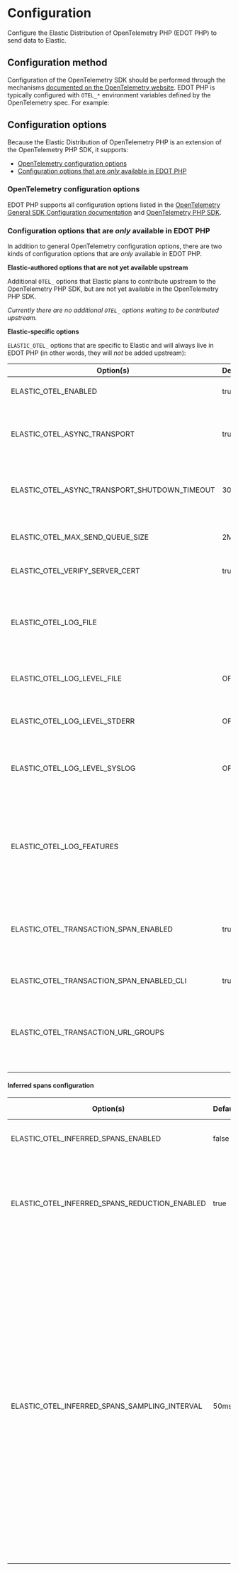 <!--
Goal of this doc:
Provide a complete reference of all available configuration options and where/how they can be set.
Any Elastic-specific configuration options are listed directly.
General OpenTelemetry configuration options are linked.
-->

# Configuration

Configure the Elastic Distribution of OpenTelemetry PHP (EDOT PHP) to send data to Elastic.

<!-- How users set configuration options -->
## Configuration method

<!-- Is this the right link to OpenTelemetry docs? -->
Configuration of the OpenTelemetry SDK should be performed through the mechanisms [documented on the OpenTelemetry website](https://opentelemetry.io/docs/zero-code/php#configuration). EDOT PHP is typically configured with `OTEL_*` environment variables defined by the OpenTelemetry spec. For example:

<!-- Include an example -->

<!-- List all available configuration options -->
## Configuration options

<!-- Is the distro an extension of the OTel PHP SDK? The agent? Or neither? -->
Because the Elastic Distribution of OpenTelemetry PHP is an extension of the OpenTelemetry PHP SDK, it supports:

* [OpenTelemetry configuration options](#opentelemetry-configuration-options)
* [Configuration options that are _only_ available in EDOT PHP](#configuration-options-that-are-only-available-in-edot-php)

### OpenTelemetry configuration options

EDOT PHP supports all configuration options listed in the [OpenTelemetry General SDK Configuration documentation](https://opentelemetry.io/docs/languages/sdk-configuration/general/) and [OpenTelemetry PHP SDK](https://opentelemetry.io/docs/languages/php).

<!--
Does EDOT PHP use different defaults for any of the general OTel configuration options?
If yes, what are the options? What's the general OTel default vs. the EDOT PHP default?

| Option | EDOT PHP default | OpenTelemetry default |
|---|---|---|
| <option> | <default> | <default> ([docs](<link to OTel docs>)) |
-->

### Configuration options that are _only_ available in EDOT PHP

In addition to general OpenTelemetry configuration options, there are two kinds of configuration options that are _only_ available in EDOT PHP.

<!-- This is true for the Java distro, is it also true of the PHP distro? -->
**Elastic-authored options that are not yet available upstream**

Additional `OTEL_` options that Elastic plans to contribute upstream to the OpenTelemetry PHP SDK, but are not yet available in the OpenTelemetry PHP SDK.

_Currently there are no additional `OTEL_` options waiting to be contributed upstream._

<!-- Are there any Elastic-specific configuration options? -->
**Elastic-specific options**

`ELASTIC_OTEL_` options that are specific to Elastic and will always live in EDOT PHP (in other words, they will _not_ be added upstream):


| Option(s) | Default | Accepted values | Description |
|---|---|---|---|
|ELASTIC_OTEL_ENABLED|true|true or false|Enables the automatic bootstrapping of instrumentation code|
|ELASTIC_OTEL_ASYNC_TRANSPORT|true| true or false | Use asynchronous (background) transfer of traces, metrics and logs. If false - brings back original OpenTelemetry SDK transfer modes|
|ELASTIC_OTEL_ASYNC_TRANSPORT_SHUTDOWN_TIMEOUT| 30s | interger number with time duration. Set to 0 to disable the timeout. Optional units: ms (default), s, m | Timeout after which the asynchronous (background) transfer will interrupt data transmission during process termination|
|ELASTIC_OTEL_MAX_SEND_QUEUE_SIZE|2MB| integer number with optional units: B, MB or GB | Set the maximum buffer size for asynchronous (background) transfer. It is set per worker process.|
|ELASTIC_OTEL_VERIFY_SERVER_CERT|true|true or false|Enables server certificate verification for asynchronous sending|
|ELASTIC_OTEL_LOG_FILE||Filesystem path|Log file name. You can use the %p placeholder where the process ID will appear in the file name, and %t where the timestamp will appear. Please note that the PHP process must have write permissions for the specified path.|
|ELASTIC_OTEL_LOG_LEVEL_FILE|OFF|OFF, CRITICAL, ERROR, WARNING, INFO, DEBUG, TRACE|Log level for file sink. Set to OFF if you don't want to log to file.
|ELASTIC_OTEL_LOG_LEVEL_STDERR|OFF|OFF, CRITICAL, ERROR, WARNING, INFO, DEBUG, TRACE|Log level for the stderr sink. Set to OFF if you don't want to log to a file. This sink is recommended when running the application in a container.
|ELASTIC_OTEL_LOG_LEVEL_SYSLOG|OFF|OFF, CRITICAL, ERROR, WARNING, INFO, DEBUG, TRACE|Log level for file sink. Set to OFF if you don't want to log to file. This sink is recommended when you don't have write access to file system.
|ELASTIC_OTEL_LOG_FEATURES||Comma separated string with FEATURE=LEVEL pairs.<br>Supported features:<br>ALL, MODULE, REQUEST, TRANSPORT, BOOTSTRAP, HOOKS, INSTRUMENTATION|Allows selective setting of log level for features. For example, "ALL=info,TRANSPORT=trace" will result in all other features logging at the info level, while the TRANSPORT feature logs at the trace level. It should be noted that the appropriate log level must be set for the sink - for our example, this would be TRACE.
|ELASTIC_OTEL_TRANSACTION_SPAN_ENABLED|true|true or false|Enables automatic creation of transaction (root) spans for the webserver SAPI. The name of the span will correspond to the request method and path.|
|ELASTIC_OTEL_TRANSACTION_SPAN_ENABLED_CLI|true|true or false|Enables automatic creation of transaction (root) spans for the CLI SAPI. The name of the span will correspond to the script name.|
|ELASTIC_OTEL_TRANSACTION_URL_GROUPS||Comma-separated list of wildcard expressions|Allows grouping multiple URL paths using wildcard expressions, such as `/user/*`. For example, `/user/Alice` and `/user/Bob` will be mapped to the transaction name `/user/*`.|
| <option> | <default value> | <description> |

#### Inferred spans configuration ####

| Option(s) | Default | Accepted values | Description |
|---|---|---|---|
|ELASTIC_OTEL_INFERRED_SPANS_ENABLED|false|true or false|Enables the inferred spans feature.|
|ELASTIC_OTEL_INFERRED_SPANS_REDUCTION_ENABLED|true|true or false|If enabled, reduces the number of spans by eliminating preceding frames with the same execution time.
|ELASTIC_OTEL_INFERRED_SPANS_SAMPLING_INTERVAL|50ms|interger number with time duration. Optional units: ms (default), s, m. It can't be set to 0.|The frequency at which stack traces are gathered within a profiling session. The lower you set it, the more accurate the durations will be. This comes at the expense of higher overhead and more spans for potentially irrelevant operations. The minimal duration of a profiling-inferred span is the same as the value of this setting.
